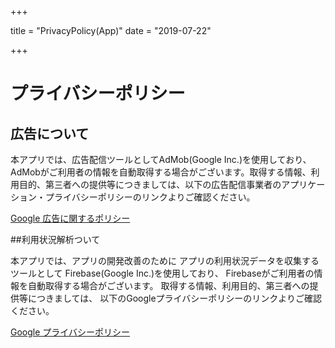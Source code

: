 +++

title = "PrivacyPolicy(App)"
date = "2019-07-22"
 
+++

# プライバシーポリシー
## 広告について
本アプリでは、広告配信ツールとしてAdMob(Google Inc.)を使用しており、AdMobがご利用者の情報を自動取得する場合がございます。取得する情報、利用目的、第三者への提供等につきましては、以下の広告配信事業者のアプリケーション・プライバシーポリシーのリンクよりご確認ください。

[Google 広告に関するポリシー](https://policies.google.com/technologies/ads)

##利用状況解析ついて

本アプリでは、アプリの開発改善のために
アプリの利用状況データを収集するツールとして
Firebase(Google Inc.)を使用しており、
Firebaseがご利用者の情報を自動取得する場合がございます。
取得する情報、利用目的、第三者への提供等につきましては、
以下のGoogleプライバシーポリシーのリンクよりご確認ください。

[Google プライバシーポリシー](https://policies.google.com/privacy)